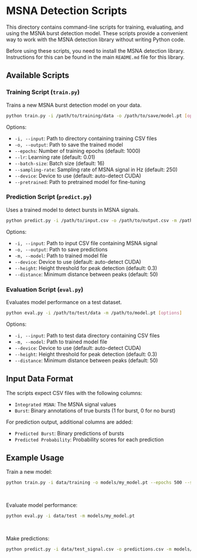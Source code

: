# MSNA Detection Scripts

This directory contains command-line scripts for training, evaluating, and using the MSNA burst detection model. These scripts provide a convenient way to work with the MSNA detection library without writing Python code.

Before using these scripts, you need to install the MSNA detection library. Instructions for this can be found in the main `README.md` file for this library.


## Available Scripts

### Training Script (`train.py`)

Trains a new MSNA burst detection model on your data.

```bash
python train.py -i /path/to/training/data -o /path/to/save/model.pt [options]
```

Options:
- `-i, --input`: Path to directory containing training CSV files
- `-o, --output`: Path to save the trained model
- `--epochs`: Number of training epochs (default: 1000)
- `--lr`: Learning rate (default: 0.01)
- `--batch-size`: Batch size (default: 16)
- `--sampling-rate`: Sampling rate of MSNA signal in Hz (default: 250)
- `--device`: Device to use (default: auto-detect CUDA)
- `--pretrained`: Path to pretrained model for fine-tuning


### Prediction Script (`predict.py`)

Uses a trained model to detect bursts in MSNA signals.

```bash
python predict.py -i /path/to/input.csv -o /path/to/output.csv -m /path/to/model.pt [options]
```

Options:
- `-i, --input`: Path to input CSV file containing MSNA signal
- `-o, --output`: Path to save predictions
- `-m, --model`: Path to trained model file
- `--device`: Device to use (default: auto-detect CUDA)
- `--height`: Height threshold for peak detection (default: 0.3)
- `--distance`: Minimum distance between peaks (default: 50)


### Evaluation Script (`eval.py`)

Evaluates model performance on a test dataset.

```bash
python eval.py -i /path/to/test/data -m /path/to/model.pt [options]
```

Options:
- `-i, --input`: Path to test data directory containing CSV files
- `-m, --model`: Path to trained model file
- `--device`: Device to use (default: auto-detect CUDA)
- `--height`: Height threshold for peak detection (default: 0.3)
- `--distance`: Minimum distance between peaks (default: 50)


## Input Data Format

The scripts expect CSV files with the following columns:
- `Integrated MSNA`: The MSNA signal values
- `Burst`: Binary annotations of true bursts (1 for burst, 0 for no burst)

For prediction output, additional columns are added:
- `Predicted Burst`: Binary predictions of bursts
- `Predicted Probability`: Probability scores for each prediction


## Example Usage

Train a new model:

```bash
python train.py -i data/training -o models/my_model.pt --epochs 500 --sampling-rate 250
```

<br>

Evaluate model performance:

```bash
python eval.py -i data/test -m models/my_model.pt
```

<br>

Make predictions:

```bash
python predict.py -i data/test_signal.csv -o predictions.csv -m models/my_model.pt
```

